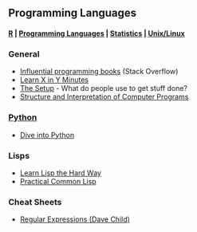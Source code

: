 ## Programming Languages

#### [R](https://github.com/evmo/DataScienceResources/blob/master/R.md) | [Programming Languages](https://github.com/evmo/DataScienceResources/blob/master/ProgLangs.md) | [Statistics](https://github.com/evmo/DataScienceResources/blob/master/Statistics.md) | [Unix/Linux](https://github.com/evmo/DataScienceResources/blob/master/UnixLinux.md)

### General

- [Influential programming books](http://stackoverflow.com/questions/1711/what-is-the-single-most-influential-book-every-programmer-should-read/1735#1735) (Stack Overflow)
- [Learn X in Y Minutes](http://learnxinyminutes)
- [The Setup](http://usesthis.com) - What do people use to get stuff done?
- [Structure and Interpretation of Computer Programs](http://mitpress.mit.edu/sicp/full-text/book/book-Z-H-4.html)

### [Python](http://python.org)

- [Dive into Python](http://www.diveintopython.net/)

### Lisps

- [Learn Lisp the Hard Way](http://learnlispthehardway.org/book/)
- [Practical Common Lisp](http://www.gigamonkeys.com/book/)

### Cheat Sheets

- [Regular Expressions (Dave Child)](http://www.cheatography.com/davechild/cheat-sheets/regular-expressions/)